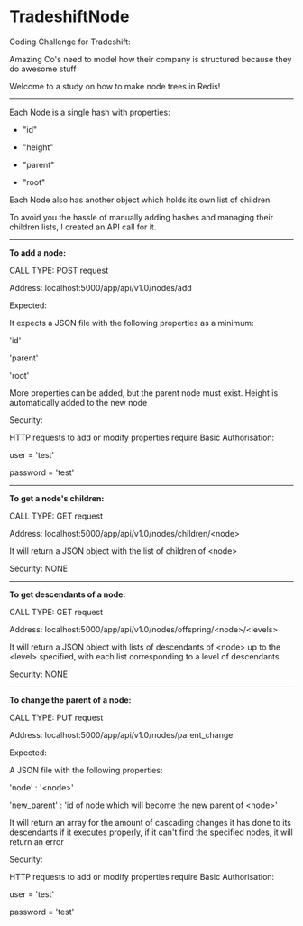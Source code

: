 
# TradeshiftNode

Coding Challenge for Tradeshift:

  

Amazing Co's need to model how their company is structured because they do awesome stuff

  

Welcome to a study on how to make node trees in Redis!

  

------------------------------------------------------

  

Each Node is a single hash with properties:

- "id"

- "height"

- "parent"

- "root"

  

Each Node also has another object which holds its own list of children.

To avoid you the hassle of manually adding hashes and managing their children lists, I created an API call for it.

--------

**To add a node:**

CALL TYPE: POST request

Address: localhost:5000/app/api/v1.0/nodes/add

Expected:

It expects a JSON file with the following properties as a minimum:

'id'

'parent'

'root'

More properties can be added, but the parent node must exist. Height is automatically added to the new node

Security:

HTTP requests to add or modify properties require Basic Authorisation:

user = 'test'

password = 'test'

 -----------

**To get a node's children:**

CALL TYPE: GET request

Address: localhost:5000/app/api/v1.0/nodes/children/\<node>

It will return a JSON object with the list of children of \<node>

Security: NONE

  ---------

**To get descendants of a node:**

CALL TYPE: GET request

Address: localhost:5000/app/api/v1.0/nodes/offspring/\<node>/\<levels>

It will return a JSON object with lists of descendants of \<node> up to the \<level> specified, with each list corresponding to a level of descendants

Security: NONE

  -----------

**To change the parent of a node:**

CALL TYPE: PUT request

Address: localhost:5000/app/api/v1.0/nodes/parent_change

Expected:

A JSON file with the following properties:

'node' : '\<node>'

'new_parent' : 'id of node which will become the new parent of \<node>'

It will return an array for the amount of cascading changes it has done to its descendants if it executes properly, if it can't find the specified nodes, it will return an error

Security:

HTTP requests to add or modify properties require Basic Authorisation:

user = 'test'

password = 'test'
